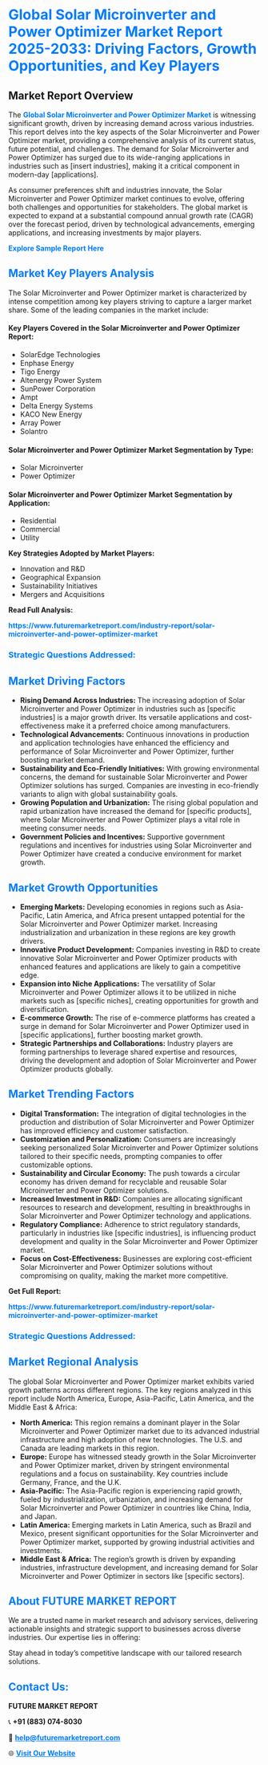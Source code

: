<h1 style="color: #007BFF;">Global Solar Microinverter and Power Optimizer Market Report 2025-2033: Driving Factors, Growth Opportunities, and Key Players</h1>

<section id="overview">
<h2>Market Report Overview</h2>
<p>The <a href="https://www.futuremarketreport.com/industry-report/solar-microinverter-and-power-optimizer-market" style="color: #007BFF; text-decoration: none;"><strong>Global Solar Microinverter and Power Optimizer Market</strong></a> is witnessing significant growth, driven by increasing demand across various industries. This report delves into the key aspects of the Solar Microinverter and Power Optimizer market, providing a comprehensive analysis of its current status, future potential, and challenges. The demand for Solar Microinverter and Power Optimizer has surged due to its wide-ranging applications in industries such as [insert industries], making it a critical component in modern-day [applications].</p>
<p>As consumer preferences shift and industries innovate, the Solar Microinverter and Power Optimizer market continues to evolve, offering both challenges and opportunities for stakeholders. The global market is expected to expand at a substantial compound annual growth rate (CAGR) over the forecast period, driven by technological advancements, emerging applications, and increasing investments by major players.</p>
</section>

<section id="overview">
<p><a href="https://www.futuremarketreport.com/request-sample/reportId=61317" style="color: #007BFF; text-decoration: none;"><strong>Explore Sample Report Here</strong></a></p>
</section>

<section id="key-players">
<h2 style="color: #007BFF;">Market Key Players Analysis</h2>
<p>The Solar Microinverter and Power Optimizer market is characterized by intense competition among key players striving to capture a larger market share. Some of the leading companies in the market include:</p>
<h4>Key Players Covered in the Solar Microinverter and Power Optimizer Report:</h4>
<ul><li>SolarEdge Technologies</li><li>Enphase Energy</li><li>Tigo Energy</li><li>Altenergy Power System</li><li>SunPower Corporation</li><li>Ampt</li><li>Delta Energy Systems</li><li>KACO New Energy</li><li>Array Power</li><li>Solantro</li></ul>
<h4>Solar Microinverter and Power Optimizer Market Segmentation by Type:</h4>
<ul><li>Solar Microinverter</li><li>Power Optimizer</li></ul>

<h4>Solar Microinverter and Power Optimizer Market Segmentation by Application:</h4>
<ul><li>Residential</li><li>Commercial</li><li>Utility</li></ul>
<p><strong>Key Strategies Adopted by Market Players:</strong></p>
<ul>
<li>Innovation and R&D</li>
<li>Geographical Expansion</li>
<li>Sustainability Initiatives</li>
<li>Mergers and Acquisitions</li>
</ul>
</section>

<section>
<p><strong>Read Full Analysis: </strong></p><a href="https://www.futuremarketreport.com/industry-report/solar-microinverter-and-power-optimizer-market" style="color: #007BFF; text-decoration: none;"><strong>https://www.futuremarketreport.com/industry-report/solar-microinverter-and-power-optimizer-market</strong></a>
<h3 style="color: #007BFF;">Strategic Questions Addressed:</h3>
</section>

<section id="driving-factors">
<h2 style="color: #007BFF;">Market Driving Factors</h2>
<ul>
<li><strong>Rising Demand Across Industries:</strong> The increasing adoption of Solar Microinverter and Power Optimizer in industries such as [specific industries] is a major growth driver. Its versatile applications and cost-effectiveness make it a preferred choice among manufacturers.</li>
<li><strong>Technological Advancements:</strong> Continuous innovations in production and application technologies have enhanced the efficiency and performance of Solar Microinverter and Power Optimizer, further boosting market demand.</li>
<li><strong>Sustainability and Eco-Friendly Initiatives:</strong> With growing environmental concerns, the demand for sustainable Solar Microinverter and Power Optimizer solutions has surged. Companies are investing in eco-friendly variants to align with global sustainability goals.</li>
<li><strong>Growing Population and Urbanization:</strong> The rising global population and rapid urbanization have increased the demand for [specific products], where Solar Microinverter and Power Optimizer plays a vital role in meeting consumer needs.</li>
<li><strong>Government Policies and Incentives:</strong> Supportive government regulations and incentives for industries using Solar Microinverter and Power Optimizer have created a conducive environment for market growth.</li>
</ul>
</section>

<section id="growth-opportunities">
<h2 style="color: #007BFF;">Market Growth Opportunities</h2>
<ul>
<li><strong>Emerging Markets:</strong> Developing economies in regions such as Asia-Pacific, Latin America, and Africa present untapped potential for the Solar Microinverter and Power Optimizer market. Increasing industrialization and urbanization in these regions are key growth drivers.</li>
<li><strong>Innovative Product Development:</strong> Companies investing in R&D to create innovative Solar Microinverter and Power Optimizer products with enhanced features and applications are likely to gain a competitive edge.</li>
<li><strong>Expansion into Niche Applications:</strong> The versatility of Solar Microinverter and Power Optimizer allows it to be utilized in niche markets such as [specific niches], creating opportunities for growth and diversification.</li>
<li><strong>E-commerce Growth:</strong> The rise of e-commerce platforms has created a surge in demand for Solar Microinverter and Power Optimizer used in [specific applications], further boosting market growth.</li>
<li><strong>Strategic Partnerships and Collaborations:</strong> Industry players are forming partnerships to leverage shared expertise and resources, driving the development and adoption of Solar Microinverter and Power Optimizer products globally.</li>
</ul>
</section>

<section id="trending-factors">
<h2 style="color: #007BFF;">Market Trending Factors</h2>
<ul>
<li><strong>Digital Transformation:</strong> The integration of digital technologies in the production and distribution of Solar Microinverter and Power Optimizer has improved efficiency and customer satisfaction.</li>
<li><strong>Customization and Personalization:</strong> Consumers are increasingly seeking personalized Solar Microinverter and Power Optimizer solutions tailored to their specific needs, prompting companies to offer customizable options.</li>
<li><strong>Sustainability and Circular Economy:</strong> The push towards a circular economy has driven demand for recyclable and reusable Solar Microinverter and Power Optimizer solutions.</li>
<li><strong>Increased Investment in R&D:</strong> Companies are allocating significant resources to research and development, resulting in breakthroughs in Solar Microinverter and Power Optimizer technology and applications.</li>
<li><strong>Regulatory Compliance:</strong> Adherence to strict regulatory standards, particularly in industries like [specific industries], is influencing product development and quality in the Solar Microinverter and Power Optimizer market.</li>
<li><strong>Focus on Cost-Effectiveness:</strong> Businesses are exploring cost-efficient Solar Microinverter and Power Optimizer solutions without compromising on quality, making the market more competitive.</li>
</ul>
</section>

<section>
<p><strong>Get Full Report: </strong></p><a href="https://www.futuremarketreport.com/industry-report/solar-microinverter-and-power-optimizer-market" style="color: #007BFF; text-decoration: none;"><strong>https://www.futuremarketreport.com/industry-report/solar-microinverter-and-power-optimizer-market</strong></a>
<h3 style="color: #007BFF;">Strategic Questions Addressed:</h3>
</section>


<section id="regional-analysis">
<h2 style="color: #007BFF;">Market Regional Analysis</h2>
<p>The global Solar Microinverter and Power Optimizer market exhibits varied growth patterns across different regions. The key regions analyzed in this report include North America, Europe, Asia-Pacific, Latin America, and the Middle East & Africa:</p>
<ul>
<li><strong>North America:</strong> This region remains a dominant player in the Solar Microinverter and Power Optimizer market due to its advanced industrial infrastructure and high adoption of new technologies. The U.S. and Canada are leading markets in this region.</li>
<li><strong>Europe:</strong> Europe has witnessed steady growth in the Solar Microinverter and Power Optimizer market, driven by stringent environmental regulations and a focus on sustainability. Key countries include Germany, France, and the U.K.</li>
<li><strong>Asia-Pacific:</strong> The Asia-Pacific region is experiencing rapid growth, fueled by industrialization, urbanization, and increasing demand for Solar Microinverter and Power Optimizer in countries like China, India, and Japan.</li>
<li><strong>Latin America:</strong> Emerging markets in Latin America, such as Brazil and Mexico, present significant opportunities for the Solar Microinverter and Power Optimizer market, supported by growing industrial activities and investments.</li>
<li><strong>Middle East & Africa:</strong> The region’s growth is driven by expanding industries, infrastructure development, and increasing demand for Solar Microinverter and Power Optimizer in sectors like [specific sectors].</li>
</ul>
</section>

<footer>
<h2 style="color: #007BFF;">About FUTURE MARKET REPORT</h2>
<p>We are a trusted name in market research and advisory services, delivering actionable insights and strategic support to businesses across diverse industries. Our expertise lies in offering:</p>

<p>Stay ahead in today’s competitive landscape with our tailored research solutions.</p>

<h2 style="color: #007BFF;">Contact Us:</h2>
<p><strong>FUTURE MARKET REPORT</strong></p>
<p>📞 <strong>+91 (883) 074-8030</strong></p>
<p>📧 <strong><a href="mailto:help@futuremarketreport.com" style="color: #007BFF;">help@futuremarketreport.com</a></strong></p>
<p>🌐 <strong><a href="https://www.futuremarketreport.com/" style="color: #007BFF;">Visit Our Website</a></strong></p>
</footer>